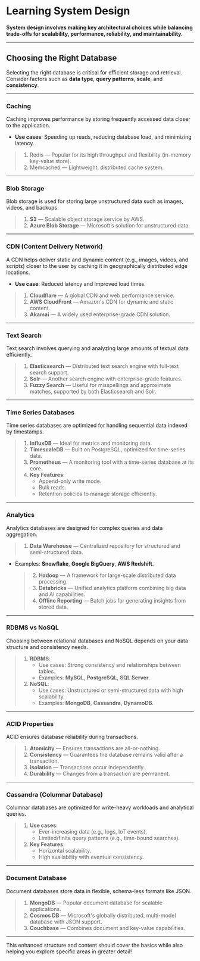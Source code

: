 # **Learning System Design**

**System design involves making key architectural choices while balancing trade-offs for scalability, performance, reliability, and maintainability.**

---

## **Choosing the Right Database**

Selecting the right database is critical for efficient storage and retrieval. Consider factors such as **data type**, **query patterns**, **scale**, and **consistency**.

---

### **Caching**

Caching improves performance by storing frequently accessed data closer to the application.

- **Use cases**: Speeding up reads, reducing database load, and minimizing latency.

> 1. Redis — Popular for its high throughput and flexibility (in-memory key-value store).
> 2. Memcached — Lightweight, distributed cache system.

---

### **Blob Storage**

Blob storage is used for storing large unstructured data such as images, videos, and backups.

> 1. **S3** — Scalable object storage service by AWS.
> 2. **Azure Blob Storage** — Microsoft’s solution for unstructured data.

---

### **CDN (Content Delivery Network)**

A CDN helps deliver static and dynamic content (e.g., images, videos, and scripts) closer to the user by caching it in geographically distributed edge locations.

- **Use case**: Reduced latency and improved load times.

> 1. **Cloudflare** — A global CDN and web performance service.
> 2. **AWS CloudFront** — Amazon's CDN for dynamic and static content.
> 3. **Akamai** — A widely used enterprise-grade CDN solution.

---

### **Text Search**

Text search involves querying and analyzing large amounts of textual data efficiently.

> 1. **Elasticsearch** — Distributed text search engine with full-text search support.
> 2. **Solr** — Another search engine with enterprise-grade features.
> 3. **Fuzzy Search** — Useful for misspellings and approximate matches, supported by both Elasticsearch and Solr.

---

### **Time Series Databases**

Time series databases are optimized for handling sequential data indexed by timestamps.

> 1. **InfluxDB** — Ideal for metrics and monitoring data.
> 2. **TimescaleDB** — Built on PostgreSQL, optimized for time-series data.
> 3. **Prometheus** — A monitoring tool with a time-series database at its core.
> 4. **Key Features**:
>    - Append-only write mode.
>    - Bulk reads.
>    - Retention policies to manage storage efficiently.

---

### **Analytics**

Analytics databases are designed for complex queries and data aggregation.

> 1. **Data Warehouse** — Centralized repository for structured and semi-structured data.

- Examples: **Snowflake**, **Google BigQuery**, **AWS Redshift**.
  > 2. **Hadoop** — A framework for large-scale distributed data processing.
  > 3. **Databricks** — Unified analytics platform combining big data and AI capabilities.
  > 4. **Offline Reporting** — Batch jobs for generating insights from stored data.

---

### **RDBMS vs NoSQL**

Choosing between relational databases and NoSQL depends on your data structure and consistency needs.

> 1. **RDBMS**:
>    - Use cases: Strong consistency and relationships between tables.
>    - Examples: **MySQL**, **PostgreSQL**, **SQL Server**.
> 2. **NoSQL**:
>    - Use cases: Unstructured or semi-structured data with high scalability.
>    - Examples: **MongoDB**, **Cassandra**, **DynamoDB**.

---

### **ACID Properties**

ACID ensures database reliability during transactions.

> 1. **Atomicity** — Ensures transactions are all-or-nothing.
> 2. **Consistency** — Guarantees the database remains valid after a transaction.
> 3. **Isolation** — Transactions occur independently.
> 4. **Durability** — Changes from a transaction are permanent.

---

### **Cassandra (Columnar Database)**

Columnar databases are optimized for write-heavy workloads and analytical queries.

> 1. **Use cases**:
>    - Ever-increasing data (e.g., logs, IoT events).
>    - Limited/finite query patterns (e.g., time-bound searches).
> 2. **Key Features**:
>    - Horizontal scalability.
>    - High availability with eventual consistency.

---

### **Document Database**

Document databases store data in flexible, schema-less formats like JSON.

> 1. **MongoDB** — Popular document database for scalable applications.
> 2. **Cosmos DB** — Microsoft's globally distributed, multi-model database with JSON support.
> 3. **Couchbase** — Combines document and key-value capabilities.

---

This enhanced structure and content should cover the basics while also helping you explore specific areas in greater detail!
